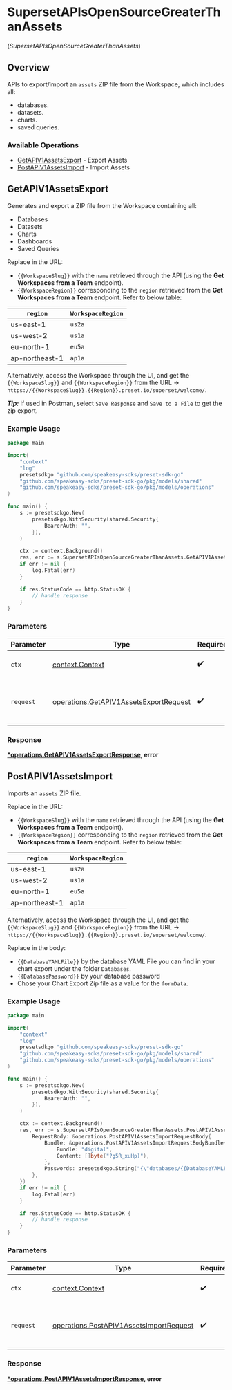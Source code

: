 # SupersetAPIsOpenSourceGreaterThanAssets
(*SupersetAPIsOpenSourceGreaterThanAssets*)

## Overview

APIs to export/import an `assets` ZIP file from the Workspace, which includes all:

*   databases.
*   datasets.
*   charts.
*   saved queries.

### Available Operations

* [GetAPIV1AssetsExport](#getapiv1assetsexport) - Export Assets
* [PostAPIV1AssetsImport](#postapiv1assetsimport) - Import Assets

## GetAPIV1AssetsExport

Generates and export a ZIP file from the Workspace containing all:

*   Databases
*   Datasets
*   Charts
*   Dashboards
*   Saved Queries
    

Replace in the URL:

*   `{{WorkspaceSlug}}` with the `name` retrieved through the API (using the **Get Workspaces from a Team** endpoint).
*   `{{WorkspaceRegion}}` corresponding to the `region` retrieved from the **Get Workspaces from a Team** endpoint. Refer to below table:
    

| **`region`** | **`WorkspaceRegion`** |
| --- | --- |
| us-east-1 | `us2a` |
| us-west-2 | `us1a` |
| eu-north-1 | `eu5a` |
| ap-northeast-1 | `ap1a` |

Alternatively, access the Workspace through the UI, and get the `{{WorkspaceSlug}}` and `{{WorkspaceRegion}}` from the URL -> `https://{{WorkspaceSlug}}.{{Region}}.preset.io/superset/welcome/`.

***Tip:*** If used in Postman, select `Save Response` and `Save to a File` to get the zip export.

### Example Usage

```go
package main

import(
	"context"
	"log"
	presetsdkgo "github.com/speakeasy-sdks/preset-sdk-go"
	"github.com/speakeasy-sdks/preset-sdk-go/pkg/models/shared"
	"github.com/speakeasy-sdks/preset-sdk-go/pkg/models/operations"
)

func main() {
    s := presetsdkgo.New(
        presetsdkgo.WithSecurity(shared.Security{
            BearerAuth: "",
        }),
    )

    ctx := context.Background()
    res, err := s.SupersetAPIsOpenSourceGreaterThanAssets.GetAPIV1AssetsExport(ctx, operations.GetAPIV1AssetsExportRequest{})
    if err != nil {
        log.Fatal(err)
    }

    if res.StatusCode == http.StatusOK {
        // handle response
    }
}
```

### Parameters

| Parameter                                                                                        | Type                                                                                             | Required                                                                                         | Description                                                                                      |
| ------------------------------------------------------------------------------------------------ | ------------------------------------------------------------------------------------------------ | ------------------------------------------------------------------------------------------------ | ------------------------------------------------------------------------------------------------ |
| `ctx`                                                                                            | [context.Context](https://pkg.go.dev/context#Context)                                            | :heavy_check_mark:                                                                               | The context to use for the request.                                                              |
| `request`                                                                                        | [operations.GetAPIV1AssetsExportRequest](../../models/operations/getapiv1assetsexportrequest.md) | :heavy_check_mark:                                                                               | The request object to use for the request.                                                       |


### Response

**[*operations.GetAPIV1AssetsExportResponse](../../models/operations/getapiv1assetsexportresponse.md), error**


## PostAPIV1AssetsImport

Imports an `assets` ZIP file.

Replace in the URL:

*   `{{WorkspaceSlug}}` with the `name` retrieved through the API (using the **Get Workspaces from a Team** endpoint).
*   `{{WorkspaceRegion}}` corresponding to the `region` retrieved from the **Get Workspaces from a Team** endpoint. Refer to below table:
    

| **`region`** | **`WorkspaceRegion`** |
| --- | --- |
| us-east-1 | `us2a` |
| us-west-2 | `us1a` |
| eu-north-1 | `eu5a` |
| ap-northeast-1 | `ap1a` |

Alternatively, access the Workspace through the UI, and get the `{{WorkspaceSlug}}` and `{{WorkspaceRegion}}` from the URL -> `https://{{WorkspaceSlug}}.{{Region}}.preset.io/superset/welcome/`.

Replace in the body:

*   `{{DatabaseYAMLFile}}` by the database YAML File you can find in your chart export under the folder `Databases`.
*   `{{DatabasePassword}}` by your database password
*   Chose your Chart Export Zip file as a value for the `formData`.

### Example Usage

```go
package main

import(
	"context"
	"log"
	presetsdkgo "github.com/speakeasy-sdks/preset-sdk-go"
	"github.com/speakeasy-sdks/preset-sdk-go/pkg/models/shared"
	"github.com/speakeasy-sdks/preset-sdk-go/pkg/models/operations"
)

func main() {
    s := presetsdkgo.New(
        presetsdkgo.WithSecurity(shared.Security{
            BearerAuth: "",
        }),
    )

    ctx := context.Background()
    res, err := s.SupersetAPIsOpenSourceGreaterThanAssets.PostAPIV1AssetsImport(ctx, operations.PostAPIV1AssetsImportRequest{
        RequestBody: &operations.PostAPIV1AssetsImportRequestBody{
            Bundle: &operations.PostAPIV1AssetsImportRequestBodyBundle{
                Bundle: "digital",
                Content: []byte("?g5R_xuHp)"),
            },
            Passwords: presetsdkgo.String("{\"databases/{{DatabaseYAMLFile}}\": \"{{DatabasePassword}}\"}"),
        },
    })
    if err != nil {
        log.Fatal(err)
    }

    if res.StatusCode == http.StatusOK {
        // handle response
    }
}
```

### Parameters

| Parameter                                                                                          | Type                                                                                               | Required                                                                                           | Description                                                                                        |
| -------------------------------------------------------------------------------------------------- | -------------------------------------------------------------------------------------------------- | -------------------------------------------------------------------------------------------------- | -------------------------------------------------------------------------------------------------- |
| `ctx`                                                                                              | [context.Context](https://pkg.go.dev/context#Context)                                              | :heavy_check_mark:                                                                                 | The context to use for the request.                                                                |
| `request`                                                                                          | [operations.PostAPIV1AssetsImportRequest](../../models/operations/postapiv1assetsimportrequest.md) | :heavy_check_mark:                                                                                 | The request object to use for the request.                                                         |


### Response

**[*operations.PostAPIV1AssetsImportResponse](../../models/operations/postapiv1assetsimportresponse.md), error**

